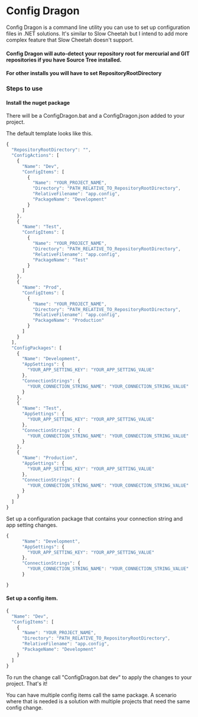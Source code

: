 # Config Dragon

Config Dragon is a command line utility you can use to set up configuration files in .NET solutions. 
It's similar to Slow Cheetah but I intend to add more complex feature that Slow Cheetah doesn't support.

#### Config Dragon will auto-detect your repository root for mercurial and GIT repositories if you have Source Tree installed.
#### For other installs you will have to set RepositoryRootDirectory

### Steps to use


#### Install the nuget package

There will be a ConfigDragon.bat and a ConfigDragon.json added to your project.

The default template looks like this.

```javascript
{
  "RepositoryRootDirectory": "",
  "ConfigActions": [
    {
      "Name": "Dev",
      "ConfigItems": [
        {
          "Name": "YOUR_PROJECT_NAME",
          "Directory": "PATH_RELATIVE_TO_RepositoryRootDirectory",
          "RelativeFilename": "app.config",
          "PackageName": "Development"
        }
      ]
    },
    {
      "Name": "Test",
      "ConfigItems": [
        {
          "Name": "YOUR_PROJECT_NAME",
          "Directory": "PATH_RELATIVE_TO_RepositoryRootDirectory",
          "RelativeFilename": "app.config",
          "PackageName": "Test"
        }
      ]
    },
    {
      "Name": "Prod",
      "ConfigItems": [
        {
          "Name": "YOUR_PROJECT_NAME",
          "Directory": "PATH_RELATIVE_TO_RepositoryRootDirectory",
          "RelativeFilename": "app.config",
          "PackageName": "Production"
        }
      ]
    }
  ],
  "ConfigPackages": [
    {
      "Name": "Development",
      "AppSettings": {
        "YOUR_APP_SETTING_KEY": "YOUR_APP_SETTING_VALUE"
      },
      "ConnectionStrings": {
        "YOUR_CONNECTION_STRING_NAME": "YOUR_CONNECTION_STRING_VALUE"
      }
    },
    {
      "Name": "Test",
      "AppSettings": {
        "YOUR_APP_SETTING_KEY": "YOUR_APP_SETTING_VALUE"
      },
      "ConnectionStrings": {
        "YOUR_CONNECTION_STRING_NAME": "YOUR_CONNECTION_STRING_VALUE"
      }
    },
    {
      "Name": "Production",
      "AppSettings": {
        "YOUR_APP_SETTING_KEY": "YOUR_APP_SETTING_VALUE"
      },
      "ConnectionStrings": {
        "YOUR_CONNECTION_STRING_NAME": "YOUR_CONNECTION_STRING_VALUE"
      }
    }
  ]
}
```

Set up a configuration package that contains your connection string and app setting changes.

```javascript
{
      "Name": "Development",
      "AppSettings": {
        "YOUR_APP_SETTING_KEY": "YOUR_APP_SETTING_VALUE"
      },
      "ConnectionStrings": {
        "YOUR_CONNECTION_STRING_NAME": "YOUR_CONNECTION_STRING_VALUE"
      }

}
```


#### Set up a config item.

```javascript
{
  "Name": "Dev",
  "ConfigItems": [
	{
	  "Name": "YOUR_PROJECT_NAME",
	  "Directory": "PATH_RELATIVE_TO_RepositoryRootDirectory",
	  "RelativeFilename": "app.config",
	  "PackageName": "Development"
	}
  ]
}
```


To run the change call "ConfigDragon.bat dev" to apply the changes to your project. That's it!

You can have multiple config items call the same package. A scenario where that is needed is a solution with
multiple projects that need the same config change. 